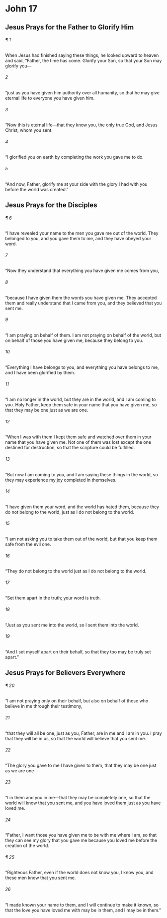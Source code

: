 # John 17
## Jesus Prays for the Father to Glorify Him
###### ¶ 1
When Jesus had finished saying these things, he looked upward to heaven and said, “Father, the time has come. Glorify your Son, so that your Son may glorify you—
###### 2
“just as you have given him authority over all humanity, so that he may give eternal life to everyone you have given him.
###### 3
“Now this is eternal life—that they know you, the only true God, and Jesus Christ, whom you sent.
###### 4
“I glorified you on earth by completing the work you gave me to do.
###### 5
“And now, Father, glorify me at your side with the glory I had with you before the world was created.”
## Jesus Prays for the Disciples
###### ¶ 6
“I have revealed your name to the men you gave me out of the world. They belonged to you, and you gave them to me, and they have obeyed your word.
###### 7
“Now they understand that everything you have given me comes from you,
###### 8
“because I have given them the words you have given me. They accepted them and really understand that I came from you, and they believed that you sent me.
###### 9
“I am praying on behalf of them. I am not praying on behalf of the world, but on behalf of those you have given me, because they belong to you.
###### 10
“Everything I have belongs to you, and everything you have belongs to me, and I have been glorified by them.
###### 11
“I am no longer in the world, but they are in the world, and I am coming to you. Holy Father, keep them safe in your name that you have given me, so that they may be one just as we are one.
###### 12
“When I was with them I kept them safe and watched over them in your name that you have given me. Not one of them was lost except the one destined for destruction, so that the scripture could be fulfilled.
###### 13
“But now I am coming to you, and I am saying these things in the world, so they may experience my joy completed in themselves.
###### 14
“I have given them your word, and the world has hated them, because they do not belong to the world, just as I do not belong to the world.
###### 15
“I am not asking you to take them out of the world, but that you keep them safe from the evil one.
###### 16
“They do not belong to the world just as I do not belong to the world.
###### 17
“Set them apart in the truth; your word is truth.
###### 18
“Just as you sent me into the world, so I sent them into the world.
###### 19
“And I set myself apart on their behalf, so that they too may be truly set apart.”
## Jesus Prays for Believers Everywhere
###### ¶ 20
“I am not praying only on their behalf, but also on behalf of those who believe in me through their testimony,
###### 21
“that they will all be one, just as you, Father, are in me and I am in you. I pray that they will be in us, so that the world will believe that you sent me.
###### 22
“The glory you gave to me I have given to them, that they may be one just as we are one—
###### 23
“I in them and you in me—that they may be completely one, so that the world will know that you sent me, and you have loved them just as you have loved me.
###### 24
“Father, I want those you have given me to be with me where I am, so that they can see my glory that you gave me because you loved me before the creation of the world.
###### ¶ 25
“Righteous Father, even if the world does not know you, I know you, and these men know that you sent me.
###### 26
“I made known your name to them, and I will continue to make it known, so that the love you have loved me with may be in them, and I may be in them.”
